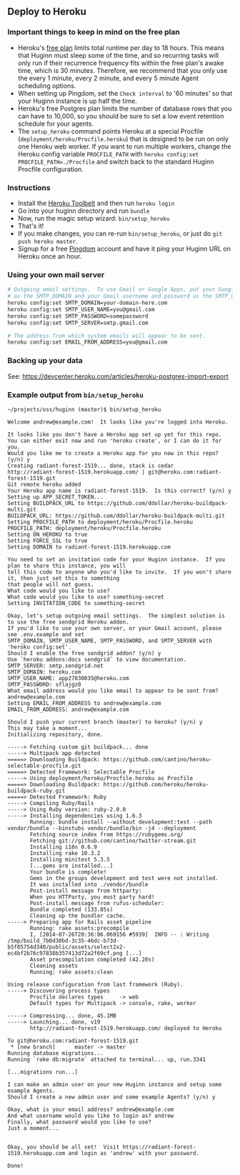 ## Deploy to Heroku

### Important things to keep in mind on the free plan

* Heroku's [free plan](https://www.heroku.com/pricing) limits total runtime per day to 18 hours. This means that Huginn must sleep some of the time, and so recurring tasks will only run if their recurrence frequency fits within the free plan's awake time, which is 30 minutes. Therefore, we recommend that you only use the every 1 minute, every 2 minute, and every 5 minute Agent scheduling options.
* When setting up Pingdom, set the `Check interval` to '60 minutes' so that your Huginn instance is up half the time.
* Heroku's free Postgres plan limits the number of database rows that you can have to 10,000, so you should be sure to set a low event retention schedule for your agents.
* The `setup_heroku` command points Heroku at a special Procfile (`deployment/heroku/Procfile.heroku`) that is designed to be run on only one Heroku web worker.  If you want to run multiple workers, change the Heroku config variable `PROCFILE_PATH` with `heroku config:set PROCFILE_PATH=./Procfile` and switch back to the standard Huginn Procfile configuration.

### Instructions

* Install the [Heroku Toolbelt](https://toolbelt.heroku.com/) and then run `heroku login`
* Go into your huginn directory and run `bundle`
* Now, run the magic setup wizard: `bin/setup_heroku`
* That's it!
* If you make changes, you can re-run `bin/setup_heroku`, or just do `git push heroku master`.
* Signup for a free [Pingdom](https://www.pingdom.com/free/) account and have it ping your Huginn URL on Heroku once an hour.

### Using your own mail server

```bash
# Outgoing email settings.  To use Gmail or Google Apps, put your Google Apps domain or gmail.com
# as the SMTP_DOMAIN and your Gmail username and password as the SMTP_USER_NAME and SMTP_PASSWORD.
heroku config:set SMTP_DOMAIN=your-domain-here.com
heroku config:set SMTP_USER_NAME=you@gmail.com
heroku config:set SMTP_PASSWORD=somepassword
heroku config:set SMTP_SERVER=smtp.gmail.com

# The address from which system emails will appear to be sent.
heroku config:set EMAIL_FROM_ADDRESS=you@gmail.com
```

### Backing up your data

See: https://devcenter.heroku.com/articles/heroku-postgres-import-export

### Example output from `bin/setup_heroku`

```
~/projects/oss/huginn (master)$ bin/setup_heroku 

Welcome andrew@example.com!  It looks like you're logged into Heroku.

It looks like you don't have a Heroku app set up yet for this repo.
You can either exit now and run 'heroku create', or I can do it for you.
Would you like me to create a Heroku app for you now in this repo? (y/n) y
Creating radiant-forest-1519... done, stack is cedar
http://radiant-forest-1519.herokuapp.com/ | git@heroku.com:radiant-forest-1519.git
Git remote heroku added
Your Heroku app name is radiant-forest-1519.  Is this correct? (y/n) y
Setting up APP_SECRET_TOKEN...
Setting BUILDPACK_URL to https://github.com/ddollar/heroku-buildpack-multi.git
BUILDPACK_URL: https://github.com/ddollar/heroku-buildpack-multi.git
Setting PROCFILE_PATH to deployment/heroku/Procfile.heroku
PROCFILE_PATH: deployment/heroku/Procfile.heroku
Setting ON_HEROKU to true
Setting FORCE_SSL to true
Setting DOMAIN to radiant-forest-1519.herokuapp.com

You need to set an invitation code for your Huginn instance.  If you plan to share this instance, you will
tell this code to anyone who you'd like to invite.  If you won't share it, then just set this to something
that people will not guess.
What code would you like to use? 
What code would you like to use? something-secret
Setting INVITATION_CODE to something-secret

Okay, let's setup outgoing email settings.  The simplest solution is to use the free sendgrid Heroku addon.
If you'd like to use your own server, or your Gmail account, please see .env.example and set
SMTP_DOMAIN, SMTP_USER_NAME, SMTP_PASSWORD, and SMTP_SERVER with 'heroku config:set'.
Should I enable the free sendgrid addon? (y/n) y
Use `heroku addons:docs sendgrid` to view documentation.
SMTP_SERVER: smtp.sendgrid.net
SMTP_DOMAIN: heroku.com
SMTP_USER_NAME: app27830035@heroku.com
SMTP_PASSWORD: sflajgz0
What email address would you like email to appear to be sent from? andrew@example.com
Setting EMAIL_FROM_ADDRESS to andrew@example.com
EMAIL_FROM_ADDRESS: andrew@example.com

Should I push your current branch (master) to heroku? (y/n) y
This may take a moment...
Initializing repository, done.

-----> Fetching custom git buildpack... done
-----> Multipack app detected
=====> Downloading Buildpack: https://github.com/cantino/heroku-selectable-procfile.git
=====> Detected Framework: Selectable Procfile
-----> Using deployment/heroku/Procfile.heroku as Procfile
=====> Downloading Buildpack: https://github.com/heroku/heroku-buildpack-ruby.git
=====> Detected Framework: Ruby
-----> Compiling Ruby/Rails
-----> Using Ruby version: ruby-2.0.0
-----> Installing dependencies using 1.6.3
       Running: bundle install --without development:test --path vendor/bundle --binstubs vendor/bundle/bin -j4 --deployment
       Fetching source index from https://rubygems.org/
       Fetching git://github.com/cantino/twitter-stream.git
       Installing i18n 0.6.9
       Installing rake 10.3.2
       Installing minitest 5.3.5
       [...gems are installed...]
       Your bundle is complete!
       Gems in the groups development and test were not installed.
       It was installed into ./vendor/bundle
       Post-install message from httparty:
       When you HTTParty, you must party hard!
       Post-install message from rufus-scheduler:
       Bundle completed (133.85s)
       Cleaning up the bundler cache.
-----> Preparing app for Rails asset pipeline
       Running: rake assets:precompile
       I, [2014-07-26T20:36:06.069156 #5939]  INFO -- : Writing /tmp/build_7b0d30bd-3c35-46dc-b73d-b5f05754d340/public/assets/select2x2-ec4bf2b76c97838b357413d72a2f69cf.png [...]
       Asset precompilation completed (42.28s)
       Cleaning assets
       Running: rake assets:clean

Using release configuration from last framework (Ruby).
-----> Discovering process types
       Procfile declares types     -> web
       Default types for Multipack -> console, rake, worker

-----> Compressing... done, 45.1MB
-----> Launching... done, v19
       http://radiant-forest-1519.herokuapp.com/ deployed to Heroku

To git@heroku.com:radiant-forest-1519.git
 * [new branch]      master -> master
Running database migrations...
Running `rake db:migrate` attached to terminal... up, run.3341

[...migrations run...]

I can make an admin user on your new Huginn instance and setup some example Agents.
Should I create a new admin user and some example Agents? (y/n) y

Okay, what is your email address? andrew@example.com
And what username would you like to login as? andrew
Finally, what password would you like to use? 
Just a moment...


Okay, you should be all set!  Visit https://radiant-forest-1519.herokuapp.com and login as 'andrew' with your password.

Done!
```